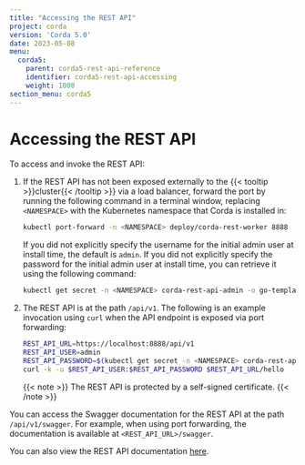 ```yaml
---
title: "Accessing the REST API"
project: corda
version: 'Corda 5.0'
date: 2023-05-08
menu:
  corda5:
    parent: corda5-rest-api-reference
    identifier: corda5-rest-api-accessing
    weight: 1000
section_menu: corda5
---
```

# Accessing the REST API
To access and invoke the REST API:

1. If the REST API has not been exposed externally to the {{< tooltip >}}cluster{{< /tooltip >}} via a load balancer, forward the port by running the following command in a terminal window, replacing `<NAMESPACE>` with the Kubernetes namespace that Corda is installed in:

   ```sh
   kubectl port-forward -n <NAMESPACE> deploy/corda-rest-worker 8888
   ```

   If you did not explicitly specify the username for the initial admin user at install time, the default is `admin`. If you did not explicitly specify the password for the initial admin user at install time, you can retrieve it using the following command:

   ```sh
   kubectl get secret -n <NAMESPACE> corda-rest-api-admin -o go-template="{{ .data.password | base64decode }}"
   ```

4. The REST API is at the path `/api/v1`. The following is an example invocation using `curl` when the API endpoint is exposed via port forwarding:

   ```sh
   REST_API_URL=https://localhost:8888/api/v1
   REST_API_USER=admin
   REST_API_PASSWORD=$(kubectl get secret -n <NAMESPACE> corda-rest-api-admin -o go-template="{{ .data.password | base64decode }}")
   curl -k -u $REST_API_USER:$REST_API_PASSWORD $REST_API_URL/hello
   ```

   {{< note >}}
   The REST API is protected by a self-signed certificate.
   {{< /note >}}

You can access the Swagger documentation for the REST API at the path `/api/v1/swagger`. For example, when using port forwarding, the documentation is available at `<REST_API_URL>/swagger`.

You can also view the REST API documentation [here](./openapi.html).